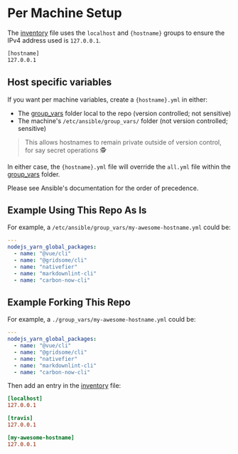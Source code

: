 # Per Machine Setup

The [inventory](https://github.com/iancleary/ansible-desktop/inventory) file uses the `localhost` and `{hostname}` groups to ensure
the IPv4 address used is `127.0.0.1`.

```bash
[hostname]
127.0.0.1
```

## Host specific variables

If you want per machine variables, create a `{hostname}.yml` in either:

* The [group_vars](group_vars) folder local to the repo (version controlled; not sensitive)
* The machine's `/etc/ansible/group_vars/` folder (not version controlled; sensitive)

> This allows hostnames to remain private outside of version control, for say secret operations 🕵️

In either case, the `{hostname}.yml` file will override the `all.yml` file within
the [group_vars](https://github.com/iancleary/ansible-desktop/group_vars) folder.

Please see Ansible's documentation for the order of precedence.

## Example Using This Repo As Is

For example, a `/etc/ansible/group_vars/my-awesome-hostname.yml` could be:

```yaml
---
nodejs_yarn_global_packages:
  - name: "@vue/cli"
  - name: "@gridsome/cli"
  - name: "nativefier"
  - name: "markdownlint-cli"
  - name: "carbon-now-cli"
```

## Example Forking This Repo

For example, a `./group_vars/my-awesome-hostname.yml` could be:

```yaml
---
nodejs_yarn_global_packages:
  - name: "@vue/cli"
  - name: "@gridsome/cli"
  - name: "nativefier"
  - name: "markdownlint-cli"
  - name: "carbon-now-cli"
```

Then add an entry in the [inventory](https://github.com/iancleary/ansible-desktop/inventory) file:

```ini
[localhost]
127.0.0.1

[travis]
127.0.0.1

[my-awesome-hostname]
127.0.0.1
```
